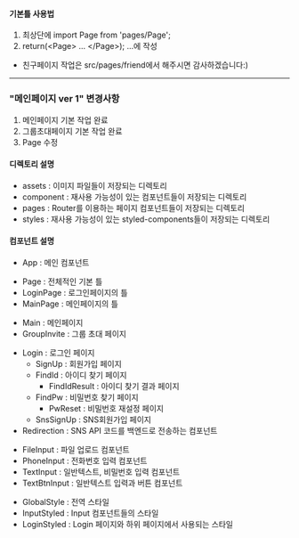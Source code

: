 #### 기본틀 사용법
1. 최상단에 import Page from 'pages/Page';
2. return(\<Page\> ... \</Page\>); ...에 작성

- 친구페이지 작업은 src/pages/friend에서 해주시면 감사하겠습니다:)

---

### "메인페이지 ver 1" 변경사항
1. 메인페이지 기본 작업 완료
2. 그룹초대페이지 기본 작업 완료
3. Page 수정

#### 디렉토리 설명
- assets : 이미지 파일들이 저장되는 디렉토리
- component : 재사용 가능성이 있는 컴포넌트들이 저장되는 디렉토리
- pages : Router를 이용하는 페이지 컴포넌트들이 저장되는 디렉토리
- styles : 재사용 가능성이 있는 styled-components들이 저장되는 디렉토리

#### 컴포넌트 설명
* App : 메인 컴포넌트

- Page : 전체적인 기본 틀
- LoginPage : 로그인페이지의 틀
- MainPage : 메인페이지의 틀

* Main : 메인페이지
* GroupInvite : 그룹 초대 페이지

+ Login : 로그인 페이지
    + SignUp : 회원가입 페이지
    + FindId : 아이디 찾기 페이지
        + FindIdResult : 아이디 찾기 결과 페이지
    + FindPw : 비밀번호 찾기 페이지
        + PwReset : 비밀번호 재설정 페이지
    + SnsSignUp : SNS회원가입 페이지
+ Redirection : SNS API 코드를 백엔드로 전송하는 컴포넌트

- FileInput : 파일 업로드 컴포넌트
- PhoneInput : 전화번호 입력 컴포넌트
- TextInput : 일반텍스트, 비밀번호 입력 컴포넌트
- TextBtnInput : 일반텍스트 입력과 버튼 컴포넌트

* GlobalStyle : 전역 스타일
* InputStyled : Input 컴포넌트들의 스타일
* LoginStyled : Login 페이지와 하위 페이지에서 사용되는 스타일
